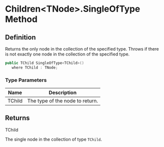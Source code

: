# Children&lt;TNode&gt;.SingleOfType Method
## Definition

Returns the only node in the collection of the specified type. Throws if there is not exactly one node in the collection of the specified type.

```c#
public TChild SingleOfType<TChild>()
   where TChild : TNode;
```

### Type Parameters

| Name | Description |
| ---- | ----------- |
| TChild | The type of the node to return. |

## Returns

TChild

The single node in the collection of type `TChild`.
